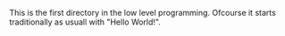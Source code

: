  This is the first directory in the low level programming. Ofcourse it starts traditionally as usuall with "Hello World!".
